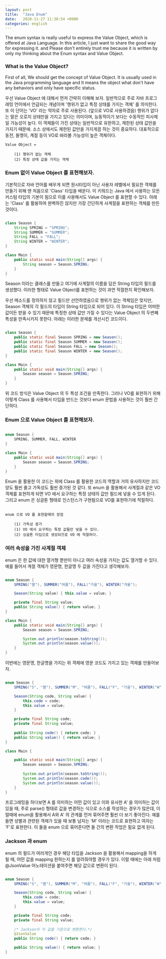 ```yaml
---
layout: post
title:  "Java Enum"
date:   2020-11-27 11:38:54 +0900
categories: english
---
```


The enum syntax is really useful to express the Value Object, which is offered at Java Language. In this article, I just want to share the good way for expressing it. and Please don't entirely trust me because it is written by only my thinking about the Enum syntax and Value Object.

### What is the Value Object?

First of all, We should get the concept of Value Object. It is usually used in the Java programming language and It means the object what don't have any behaviors and only have specific status. 

우선 Value Object 에 대해서 먼저 간략히 이해해 보자. 일반적으로 주로 자바 프로그래밍 언어에서 언급되는 개념이며 '행위가 없고 특정 상태를 가지는 객체' 를 의미한다. 또 이 단어는 'VO' 라는 약자로 주로 사용된다. (앞으로 VO로 사용하겠음) 행위가 없다는 말은 오로지 상태만을 가지고 있다는 의미이며, 능동적이기 보다는 수동적인 피사체일 가능성이 높다. 이 객체들이 가진 상태는 일반적으로 유한하고, 제한된 상태 값만을 가지기 때문에. 소스 상에서도 제한된 값만을 가지게끔 하는 것이 중요하다. 대표적으로 동전, 돌멩이, 계절 등이 VO로 바라볼 가능성이 높은 객체이다.

```
Value Object = 

    (1) 행위가 없는 객체
    (2) 특정 상태 값을 가지는 객체

```

### Enum 없이 Value Object 를 표현해보자.

기본적으로 자바 언어를 배우게 되면 원시타입이 아닌 사용자 레벨에서 필요한 객체를 만들기 위해 맨 처음으로 'Class' 타입을 배운다. 이 키워드는 Java 에서 사용하는 모든 커스텀 타입의 기본이 됨으로 이를 사용해서도 Value Object 를 표현할 수 있다. 아래는 'Class' 를 활용하여 완벽하진 않지만 가장 간단하게 사계절을 표현하는 객체를 만든 것이다.

```java

class Season {
    String SPRING = "SPRING";
    String SUMMER = "SUMMER";
    String FALL = "FALL";
    String WINTER = "WINTER";
}

class Main {
    public static void main(String[] args) {
        String season = Season.SPRING;
    }
}

```

Season 이라는 클래스를 만들고 여기에 사계절의 이름을 담은 String 타입의 필드를 생성했다. 이러한 형태로 Value Object를 표현하는 것이 과연 적절한지 확인해보자. 

우선 메소드를 정의하지 않고 필드만 선언하였음으로 행위가 없는 객체임은 맞지만, Season 객체의 각 필드의 타입이 String 타입으로 되어 있다. 이 String 타입은 어떠한 값이든 받을 수 있기 때문에 특정한 상태 값만 가질 수 있다는 Value Object 의 두번째 특성을 만족시키지 못한다. 아래는 이러한 문제를 개선시킨 코드이다.

```java

class Season {
    public static final Season SPRING = new Season();
    public static final Season SUMMER = new Season();
    public static final Season FALL = new Season();
    public static final Season WINTER = new Season();
}

class Main {
    public static void main(String[] args) {
        Season season = Season.SPRING;
    }
}

```

위 코드 방식은 Value Object 의 두 특성 조건을 만족한다. 그러나 VO를 표현하기 위해 이렇게 Class 를 사용해서 타입을 만드는 것보다 enum 문법을 사용하는 것이 훨씬 간단하다.

### Enum 으로 Value Object 를 표현해보자.

```java

enum Season {
    SPRING, SUMMER, FALL, WINTER
}

class Main {
    public static void main(String[] args) {
        Season season = Season.SPRING;
    }
}

```

Enum 을 활용한 이 코드는 위에 Class 를 활용한 코드의 역할과 거의 유사하지만 코드 양도 훨씬 줄고 가독성도 훨씬 증가된 것 같다. 또 enum 을 활용해서 사계절과 같은 VO 객체를 표현하게 되면 VO 에서 요구하는 특정 상태의 값만 필드에 넣을 수 있게 된다. 그리고 enum 은 싱글톤 형태로 인스턴스가 구현됨으로 VO를 표현하기에 적절하다.

```

enum 으로 VO 를 표현할때의 장점

    (1) 가독성 증가
    (1) VO 에서 요구하는 특정 값들만 넣을 수 있다.
    (2) 싱글톤 타입으로 생성되므로 VO 에 적절하다.

```

### 여러 속성을 가진 사계절 객체

enum 은 한 값에 대한 열거형 뿐만이 아니고 여러 속성을 가지는 값도 열거할 수 있다. 예를 들어서 계절 객체가 영문명, 한글명 두 값을 가진다고 생각해보자.

```java

enum Season {
    SPRING("봄"), SUMMER("여름"), FALL("가을"), WINTER("겨울");

    Season(String value) { this.value = value; }

    private final String value;
    public String value() { return value; }
}

class Main {
    public static void main(String[] args) {
        Season season = Season.SPRING;

        System.out.println(season.toString());
        System.out.println(season.value());
    }
}

```

이번에는 영문명, 한글명을 가지는 위 객체에 영문 코드도 가지고 있는 객체를 만들어보자.


```java

enum Season {
    SPRING("S", "봄"), SUMMER("M", "여름"), FALL("F", "가을"), WINTER("W", "겨울");

    Season(String code, String value) { 
        this.code = code;
        this.value = value; 
    }

    private final String code;
    private final String value;
    
    public String code() { return code; }
    public String value() { return value; }
}

class Main {

    public static void main(String[] args) {
        Season season = Season.SPRING;
        
        System.out.println(season.toString());
        System.out.println(season.code());
        System.out.println(season.value());
    }
}

```

프로그래밍을 하다보면 A 를 의미하는 어떤 값이 있고 이와 유사한 A' 을 의미하는 값이 있을 때, 주로 parse() 형태로 값을 변경하는 식으로 소스를 작성하는 경우가 많은데, 이럴때에 enum을 활용해서 A와 A' 의 관계를 먼저 묶어주면 훨씬 더 보기 좋아진다. 예를 들면 성별과 관련된 객체가 있을 때 보통 남자는 'M' 이라는 코드로 표현하고 여자는 'F'로 표현한다.
이 둘을 enum 으로 묶어준다면 둘 간의 변환 작업은 필요 없게 된다.

### Jackson 과 enum

enum 의 필드가 여러개인 경우 해당 타입을 Jackson 을 활용해서 mapping을 하게 될 때, 어떤 값을 mapping 원하는지 를 알려줘야할 경우가 있다. 이럴 때에는 아래 처럼 @JsonValue 어노테이션을 붙여주면 해당 값으로 변환이 된다.

```java

enum Season {
    SPRING("S", "봄"), SUMMER("M", "여름"), FALL("F", "가을"), WINTER("W", "겨울");

    Season(String code, String value) { 
        this.code = code;
        this.value = value; 
    }

    private final String code;
    private final String value;
    
    /* Jackson이 이 값을 기준으로 변환한다.*/
    @JsonValue
    public String code() { return code; }

    public String value() { return value; }
}

```
